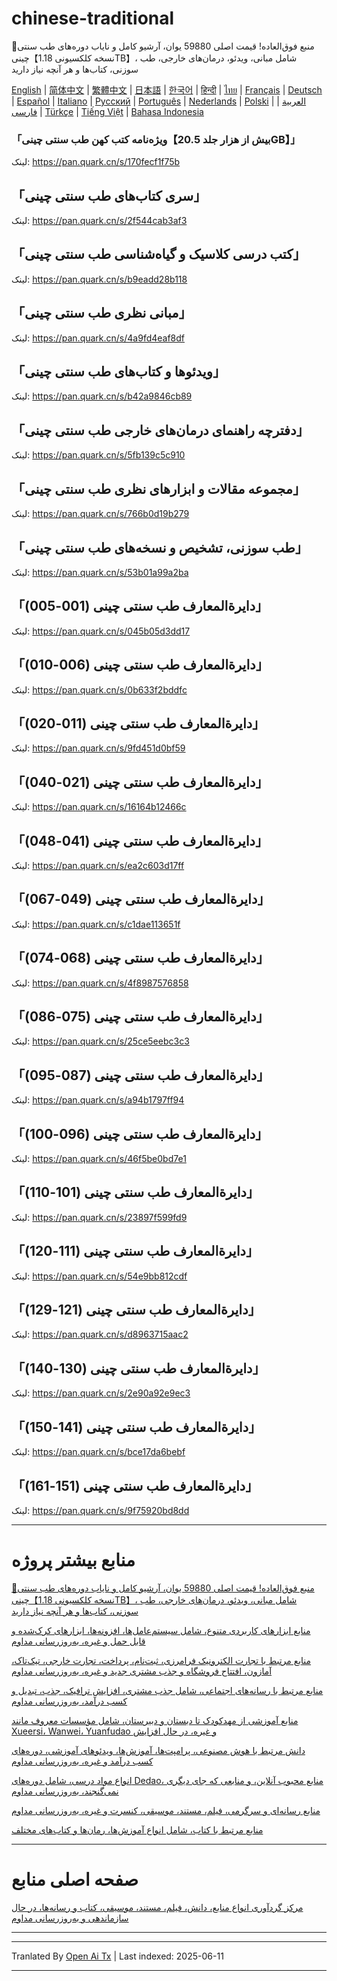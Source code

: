 # chinese-traditional
🎁منبع فوق‌العاده! قیمت اصلی 59880 یوان، آرشیو کامل و نایاب دوره‌های طب سنتی چینی【نسخه کلکسیونی 1.18TB】، شامل مبانی، ویدئو، درمان‌های خارجی، طب سوزنی، کتاب‌ها و هر آنچه نیاز دارید

[English](https://openaitx.github.io/view.html?user=mswnlz&project=chinese-traditional&lang=en) | [简体中文](https://openaitx.github.io/view.html?user=mswnlz&project=chinese-traditional&lang=zh-CN) | [繁體中文](https://openaitx.github.io/view.html?user=mswnlz&project=chinese-traditional&lang=zh-TW) | [日本語](https://openaitx.github.io/view.html?user=mswnlz&project=chinese-traditional&lang=ja) | [한국어](https://openaitx.github.io/view.html?user=mswnlz&project=chinese-traditional&lang=ko) | [हिन्दी](https://openaitx.github.io/view.html?user=mswnlz&project=chinese-traditional&lang=hi) | [ไทย](https://openaitx.github.io/view.html?user=mswnlz&project=chinese-traditional&lang=th) | [Français](https://openaitx.github.io/view.html?user=mswnlz&project=chinese-traditional&lang=fr) | [Deutsch](https://openaitx.github.io/view.html?user=mswnlz&project=chinese-traditional&lang=de) | [Español](https://openaitx.github.io/view.html?user=mswnlz&project=chinese-traditional&lang=es) | [Italiano](https://openaitx.github.io/view.html?user=mswnlz&project=chinese-traditional&lang=it) | [Русский](https://openaitx.github.io/view.html?user=mswnlz&project=chinese-traditional&lang=ru) | [Português](https://openaitx.github.io/view.html?user=mswnlz&project=chinese-traditional&lang=pt) | [Nederlands](https://openaitx.github.io/view.html?user=mswnlz&project=chinese-traditional&lang=nl) | [Polski](https://openaitx.github.io/view.html?user=mswnlz&project=chinese-traditional&lang=pl) | [العربية](https://openaitx.github.io/view.html?user=mswnlz&project=chinese-traditional&lang=ar) | [فارسی](https://openaitx.github.io/view.html?user=mswnlz&project=chinese-traditional&lang=fa) | [Türkçe](https://openaitx.github.io/view.html?user=mswnlz&project=chinese-traditional&lang=tr) | [Tiếng Việt](https://openaitx.github.io/view.html?user=mswnlz&project=chinese-traditional&lang=vi) | [Bahasa Indonesia](https://openaitx.github.io/view.html?user=mswnlz&project=chinese-traditional&lang=id)

###  「ویژه‌نامه کتب کهن طب سنتی چینی【بیش از هزار جلد 20.5GB】」

لینک: https://pan.quark.cn/s/170fecf1f75b

## 「سری کتاب‌های طب سنتی چینی」
لینک: https://pan.quark.cn/s/2f544cab3af3

## 「کتب درسی کلاسیک و گیاه‌شناسی طب سنتی چینی」 
لینک: https://pan.quark.cn/s/b9eadd28b118

## 「مبانی نظری طب سنتی چینی」 
لینک: https://pan.quark.cn/s/4a9fd4eaf8df

## 「ویدئوها و کتاب‌های طب سنتی چینی」 
لینک: https://pan.quark.cn/s/b42a9846cb89

## 「دفترچه راهنمای درمان‌های خارجی طب سنتی چینی」 
لینک: https://pan.quark.cn/s/5fb139c5c910

## 「مجموعه مقالات و ابزارهای نظری طب سنتی چینی」 
لینک: https://pan.quark.cn/s/766b0d19b279

## 「طب سوزنی، تشخیص و نسخه‌های طب سنتی چینی」 
لینک: https://pan.quark.cn/s/53b01a99a2ba




## 「دایرةالمعارف طب سنتی چینی (001-005)」 
لینک: https://pan.quark.cn/s/045b05d3dd17

## 「دایرةالمعارف طب سنتی چینی (006-010)」 
لینک: https://pan.quark.cn/s/0b633f2bddfc

## 「دایرةالمعارف طب سنتی چینی (011-020)」 
لینک: https://pan.quark.cn/s/9fd451d0bf59

## 「دایرةالمعارف طب سنتی چینی (021-040)」 
لینک: https://pan.quark.cn/s/16164b12466c

## 「دایرةالمعارف طب سنتی چینی (041-048)」 
لینک: https://pan.quark.cn/s/ea2c603d17ff

## 「دایرةالمعارف طب سنتی چینی (049-067)」 
لینک: https://pan.quark.cn/s/c1dae113651f

## 「دایرةالمعارف طب سنتی چینی (068-074)」 
لینک: https://pan.quark.cn/s/4f8987576858

## 「دایرةالمعارف طب سنتی چینی (075-086)」 
لینک: https://pan.quark.cn/s/25ce5eebc3c3

## 「دایرةالمعارف طب سنتی چینی (087-095)」 
لینک: https://pan.quark.cn/s/a94b1797ff94

## 「دایرةالمعارف طب سنتی چینی (096-100)」 
لینک: https://pan.quark.cn/s/46f5be0bd7e1

## 「دایرةالمعارف طب سنتی چینی (101-110)」 
لینک: https://pan.quark.cn/s/23897f599fd9

## 「دایرةالمعارف طب سنتی چینی (111-120)」 
لینک: https://pan.quark.cn/s/54e9bb812cdf

## 「دایرةالمعارف طب سنتی چینی (121-129)」 
لینک: https://pan.quark.cn/s/d8963715aac2

## 「دایرةالمعارف طب سنتی چینی (130-140)」 
لینک: https://pan.quark.cn/s/2e90a92e9ec3

## 「دایرةالمعارف طب سنتی چینی (141-150)」 
لینک: https://pan.quark.cn/s/bce17da6bebf

## 「دایرةالمعارف طب سنتی چینی (151-161)」 
لینک: https://pan.quark.cn/s/9f75920bd8dd


---------------
# منابع بیشتر پروژه

[🎁منبع فوق‌العاده! قیمت اصلی 59880 یوان، آرشیو کامل و نایاب دوره‌های طب سنتی چینی【نسخه کلکسیونی 1.18TB】، شامل مبانی، ویدئو، درمان‌های خارجی، طب سوزنی، کتاب‌ها و هر آنچه نیاز دارید](https://github.com/mswnlz/chinese-traditional)

[منابع ابزارهای کاربردی متنوع، شامل سیستم‌عامل‌ها، افزونه‌ها، ابزارهای کرک‌شده و قابل حمل و غیره، به‌روزرسانی مداوم](https://github.com/mswnlz/tools)

[منابع مرتبط با تجارت الکترونیک فرامرزی، ثبت‌نام، پرداخت، تجارت خارجی، تیک‌تاک، آمازون، افتتاح فروشگاه و جذب مشتری جدید و غیره، به‌روزرسانی مداوم](https://github.com/mswnlz/cross-border)

[منابع مرتبط با رسانه‌های اجتماعی، شامل جذب مشتری، افزایش ترافیک، جذب، تبدیل و کسب درآمد، به‌روزرسانی مداوم](https://github.com/mswnlz/self-media)

[ منابع آموزشی از مهدکودک تا دبستان و دبیرستان، شامل مؤسسات معروف مانند Xueersi، Wanwei، Yuanfudao و غیره، در حال افزایش](https://github.com/mswnlz/edu-knowlege)

[دانش مرتبط با هوش مصنوعی، پرامپت‌ها، آموزش‌ها، ویدئوهای آموزشی، دوره‌های کسب درآمد و غیره، به‌روزرسانی مداوم](https://github.com/mswnlz/AIknowledge)

[انواع مواد درسی، شامل دوره‌های Dedao، منابع محبوب آنلاین، و منابعی که جای دیگری نمی‌گنجند، به‌روزرسانی مداوم](https://github.com/mswnlz/curriculum)

[منابع رسانه‌ای و سرگرمی، فیلم، مستند، موسیقی، کنسرت و غیره، به‌روزرسانی مداوم](https://github.com/mswnlz/movies)

[منابع مرتبط با کتاب، شامل انواع آموزش‌ها، رمان‌ها و کتاب‌های مختلف](https://github.com/mswnlz/book)

---------------

# صفحه اصلی منابع
[مرکز گردآوری انواع منابع، دانش، فیلم، مستند، موسیقی، کتاب و رسانه‌ها، در حال سازماندهی و به‌روزرسانی مداوم](https://github.com/mswnlz)

---------------

---

Tranlated By [Open Ai Tx](https://github.com/OpenAiTx/OpenAiTx) | Last indexed: 2025-06-11

---